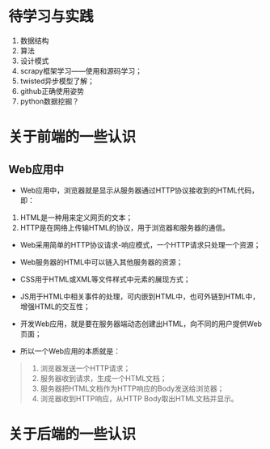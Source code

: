 # 待学习与实践
1. 数据结构
1. 算法
1. 设计模式
1. scrapy框架学习——使用和源码学习；
1. twisted异步模型了解；
1. github正确使用姿势
1. python数据挖掘？

# 关于前端的一些认识

## Web应用中
* Web应用中，浏览器就是显示从服务器通过HTTP协议接收到的HTML代码，即：
 1. HTML是一种用来定义网页的文本；
 1. HTTP是在网络上传输HTML的协议，用于浏览器和服务器的通信。


* Web采用简单的HTTP协议请求-响应模式，一个HTTP请求只处理一个资源；

* Web服务器的HTML中可以链入其他服务器的资源；
 
* CSS用于HTML或XML等文件样式中元素的展现方式；

* JS用于HTML中相关事件的处理，可内嵌到HTML中，也可外链到HTML中，增强HTML的交互性；

* 开发Web应用，就是要在服务器端动态创建出HTML，向不同的用户提供Web页面；

* 所以一个Web应用的本质就是：
> 1. 浏览器发送一个HTTP请求；
> 1. 服务器收到请求，生成一个HTML文档；
> 1. 服务器把HTML文档作为HTTP响应的Body发送给浏览器；
> 1. 浏览器收到HTTP响应，从HTTP Body取出HTML文档并显示。


# 关于后端的一些认识